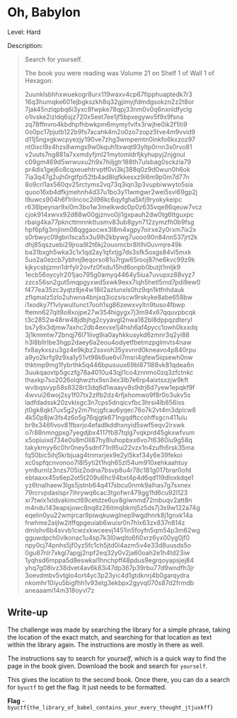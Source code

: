 # Oh, Babylon
Level: Hard

Description:
> Search for yourself.
>
> The book you were reading was Volume 21 on Shelf 1 of Wall 1 of Hexagon:
>
> 2uunklsbhhxwuekogr8urx119waxv4cp67fipphuaptedk7r3
> 16q3humqke601ejbgkszkh8q32gjimyjfdmdgsokzn2z2t8or
> 7jak45nzlqpbq6i3yxc8fwpke78qpj33nm0v0q6nxnldfyclg
> o1ivske2izldq6sjz720x5eet7ee1jf5bpxegywv5f9x9fsna
> zq78ffnvro4kbdhpfhbwkpm6mymyfvifx3rwjhe0ik2f1iti9
> 0o0pc17pjutb122b9fs7acahk4m2o0zo7zopz5tve4m9vvid9
> d11j5ngxgkwcpyezjy190ve7zhg3wmpemtn0inkfo6kxzoz97
> nt0ixcl9x4hzs8wmgs9w0kquh1txwqt93yltp0rnn3s0rvo81
> v2uuts7ng881a7xxmdyfjml21mytomldrfjkyhupyj2njgnul
> c09gm469d5wrwuxu2h9x7hiljgtr188th7ulsbag0sckzla79
> pr4dis1gej6o8cqxeuehtrvptf0vi3kj388q0z9d0wun0h6ok
> 7ia3q47g2ujh0rgtfpi52tb4ad8lqfkkesxz9i6m9p0m7d77n
> 8o9crl1ax560qv25rctyms2vq73q3iqn3p3vupbiwwyto5sia
> quoo16xb4dfkjmehnh4d37u1bo3y11wmgwr2wei5svi69gp2j
> l9uwcs904h6f1rilncoc2il96kc6qyfgha5kfj9ryokykeipc
> r636lpeynar9xi0m3bo1w3melkwdc0p0z635vqe86qeuw7vcz
> cjok914xwvx92d88w00gjznvo0ji1gxpauh2dw0tg6ttguxpc
> rbaig4ka77pkncttmnnkttusmv83ub8gyn712zymzfh0b9fsg
> hpf6pfg3mjlnm08qggaocwx3l8m4xgpy7oirxe2y0rxm7ix2x
> s0rbwyc09gbn1sca5x3u9lh2kbywg7uooo90n84nn537jrt2k
> dhj85qszuebi29jroa9l2t6kj2ouomcbr8ltlhi0uvmjre49k
> ba31bxgh5wka3c1x1qd2ay1qfxtjg7ds3sfk5oxgs84vl5mxk
> 5uo2a0ezcb7ybhnj9eqorso81u7rgw65rooj87ne6kvc99z9k
> kjkycsbjzmn1drfylr2ovfz0fxdu15hd6onpb0butjt1mljk9
> 1ecb56oycylr201jao795g0amyq4464y5iua7uvupxz88vyz7
> zzcs56sn2gut5mqpgyxwd5xwk9exx7lqh5hetl5md7pdi9ew0
> f477ea35zc3yqtz8je4w18il2azlunxls0hz9qn1ktfnhdauk
> zflqmalz5zlo2uhwna4bnjxq3iozsiscw9rskyke8abe658bw
> i1xodky7f1vlywultunct7ooh1sg86zewxvyltn9tuso4fbwp
> ftemn627qit8o8xojpe27w354higygx7j3m94x67qquvpbcqk
> t3c2852w48rw48jdbjhg2cyyavgl2nwa182bl8dppqzdteryl
> bs7y8x3djmw7axhc2db4exvxe1j4hsh6af4pycc1owh0kxxdq
> 3j1kmmtw72bnqj76l71iivg9ia0ayhkkusykd6zmnr3q2yi88
> h3l8bllrlbe3hgp2daey6a2eou4odyetfbetmzpglmvts4naw
> fx8aykxszu3gz4e9kjbz2ssvoh35yxvnrd0kneavo4p840rpu
> a9yo2krfg9z9xa1y51vt98k6ue6vl7msri4gfew5iqsewh0nw
> thktmp9mg1fybrthk5q446bpusuux69bl871l88vk81qdea6n
> 3uukqaovtp5gczfg78a4010u43qjl1co4znnmo0zq3zfctnkc
> thaxkp7so2026olqhwzhx9sn3ex3lb7e6rp4aixtsxzjw9kft
> wvibqsvyp58s8328rt3dq6d1waayv8s9drj6d7yew1epqkf9f
> 4wvui26woj2sy1f07tx2zlfb2dz4rfjxhomwo9f8r0o3ukv5s
> ladfdadssk20zvklxgc3n7cps5dnqicvfbc3hrsi4lb856iss
> jt0gk8qkt7ux5g2y2m7hcjgfcau6yqec76o7k2vt4m3dplcw8
> 4k50p8jw3fs4z6o5g76qjgtk671ngqdftccohffsgcn411ulu
> br9x346fivov81fbxrjo4efadlkddhxnyid5swf5eqv2irxwk
> o7r88nmngpxg7yegdjbx4117fb87tqlg7vqkprd45gkxwfvum
> x5opiuixd734e0s8m0ll87hy8iuhopbxx6vo7t6360iu9g58q
> takykmyy6c0hr0ney5sdnf71n95ui22vzx1n4zufh6rsk35ma
> fq50bic5ihj5krbjuag4tnmxrjex9e2yl5kxf34y6e39fekoi
> xc0spfqcnvonoo7l8l5yti2t1hqh65zl54um910xehkaahtuy
> ym8urnlz3nzs705iz2odna7bsvp8u4r78c181g017brar0ofd
> ebtaaxx45s6ep2ot5t209u6hc94bxt4p4d6qd119dloxkdqe1
> yz6tnalhaew3lgs5jstnb64q417sbcu0nmk9alhas7g7sxnex
> 79rcrvpdaslspr7ihrywq6cac3tgofwr479gg1fd6cu92l123
> xr7twix1xldvakimct69cetdze6uv8glwnmd72mbuqv2att8n
> m4ndu143eapsjowc8nq8z26itmqbkmj5z5ds7j3s9w122a74g
> eqelin0yu22wmjrcar9piwqkuwglnep9wgdhnrk8j1gnxk14a
> frwhme2aijlw2itffqpgeuiab6wuisr0n7hlx63zx837n814z
> dmlshv6b4svvb1cwzxkwceevj1451in5foyfn5qm54p3m62wg
> gguwdpch0vlkonac1u4sp7k3l0wqlto6fi0xrz6yx00yg0jf0
> npy0cj74pnhs5jf0yz5fc1ch5jtd0i4azm5v4e33d8uusds5o
> 0gu87nlr7xkgl7apgj2npf2eq32y0v2ja60oah2e1h4td23iw
> 1yqhsd6mppa5d8eswkal1hnchpff48pdus9egrqoyapsjej84
> yhq7g08ivz38dvet4av6k83i47dp367p39rbu77d9wndfh3jr
> 3oevdmbv5vtgio4ort4yc3p23yic4d1gtdknrj4b0garqydra
> nkomhr10iyu5bigfhh1v93etg3ekbpx2gyvq070s87d2frmdb
> aneaaami14m318oyvl7z

## Write-up

The challenge was made by searching the library for a simple phrase,
taking the location of the exact match, and searching for that location
as text within the library again. The instructions are mostly in there
as well.

The instructions say to search for _yourself_, which is a quick way to
find the page in the book given. Download the book and search for
`yourself`.

This gives the location to the second book. Once there, you can do a
search for `byuctf` to get the flag. It just needs to be formatted.

**Flag** - `byuctf{the_library_of_babel_contains_your_every_thought_jtjuxkff}`